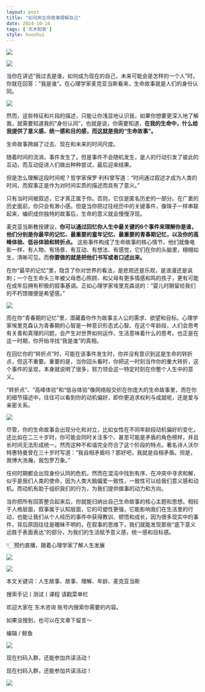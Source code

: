 ```yaml
---
layout: post
title: "如何用生命故事理解自己"
date: 2024-10-16
tags: ['东木和我']
style: huoshui
---
```


![](/assets/post_images/2024-10-16-17319182462200.9273865745186753.jpeg)

  



![](/assets/post_images/2024-10-16-17319182461380.33200760311499233.jpeg)

当你在讲述“我过去是谁，如何成为现在的自己，未来可能会是怎样的一个人”时，你就在回答：“我是谁”。在心理学家麦克亚当斯看来，生命故事就是人们的身份认同。

  

![](/assets/post_images/2024-10-16-17319182467410.7423764271069575.png)

然而，这些特征和片段的描述，只能让你浅显地认识我，如果你想要更深入地了解我，就需要知道我的“身份认同”，也就是说，你需要知道，**在我的生命中，什么给我提供了意义感、统一感和目的感，而这就是我的“生命故事”。**

  

生命故事跨越了过去、现在和未来的时间尺度。

  

随着时间的流淌，事件发生了。但是事件不会随机发生，是人的行动引发了彼此的互动，而互动促进人们做出种种尝试，最后迎来结果。

  

但是怎么理解这段时间呢？哲学家保罗·利科曾写道：“时间通过叙述才成为人类的时间，而叙事正是作为对时间实质的描述而具有了意义。”

  

只有当时间被叙述，它才真正属于你。否则，它仅是匿名历史的一部分。在广袤的历史面前，你只会有渺小感。但是当你把过往经历中的关键事件，像珠子一样串联起来，编织成你独特的故事后，生命的意义就会慢慢浮现。

  

麦克亚当斯教授建议，**你可以通过回忆你人生中最关键的6个事件来理解你是谁，他们分别是你最早的记忆、最重要的童年记忆、最重要的青春期记忆，以及你的高峰体验、低谷体验和转折点。**
这些事件构成了生命故事的核心情节，他们就像电影一样，有人物、有场景、有互动、有想法、有感觉，它们在你的头脑里，栩栩如生，清晰可见。而**你要做的就是把他们书写或者口述出来。**

  

在你“最早的记忆”里，隐含了你对世界的看法，是悲观还是乐观，是浪漫还是讽刺；一个在生命头三年被父母悉心照顾、和父母有更多情感和鸣的孩子，更有可能在成年后拥有积极的叙事基调。正如心理学家埃里克森说的：“婴儿时期留给我们的不朽馈赠便是希望感。”

  

![](/assets/post_images/2024-10-16-17319182462660.06593569241651354.jpeg)

而在你“青春期的记忆”里，潜藏着你作为故事主人公的需求、欲望和目标。心理学家埃里克森认为青春期的心智是一种意识形态式心智。在这个年龄段，人们会思考有关善和真理的问题，会产生对世界如何运作、生活意味着什么的思考。也正是在这一时期，你开始寻找“我是谁”的真相。

  

在回忆你的“转折点”时，可能在该事件发生时，你并没有意识到这是生命的转折点，但这不重要。重要的是，当你回头看时，你把这一时刻当作你的重大转折，这个事件的呈现，本身就说明了很多，努力领会这一特定时刻在你整个人生中的意义。

  

“转折点”、“高峰体验”和“低谷体验”像网络般交织在你庞大的生命故事里，而在你的细节描述中，往往可以看到你的动机偏好，即你更追求权利与成就呢，还是爱与亲密关系。

  

![](/assets/post_images/2024-10-16-17319182462980.4812325514284468.jpeg)

尽管，你的生命故事会出现分化和对立，比如女性在不同年龄段动机偏好的变化，还比如在二三十岁时，你可能会同时关注多个、甚至可能是矛盾的角色榜样，并且长时间无法形成统一。然而这种不和谐完全符合了这个阶段的特点。著名诗人沃尔特惠特曼曾在三十岁时写道：“我自相矛盾吗？那好吧，我就是自相矛盾。但是，我博大浩瀚，我包罗万象。”

  

任何时期都会出现身份认同的危机，然而在混沌中找到有序、在冲突中寻求和解，似乎是我们人类的使命，因为人类大脑偏爱一致性，一致性可以给我们意义感和动机。而动机有助于组织我们的行为，为我们提供做事的动力和方向。

  

当你把所有回答整合起来后，你就能归纳出自己生命故事的核心主题和思想。相较于人格层面，叙事属于认知层面，它的可塑性更强，它能影响我们在生活里的行动，也能让我们从个人经历的事件中获得教训、顿悟和成长，因为很多现实中的事件，背后原因往往是暧昧不明的，在叙事的思维下，我们就能发现那些”底下意义远胜于表面表达”的部分，为我们的生活赋予意义感，统一感和目标感。

  

👇🏻预约直播，跟着心理学家了解人生发展

  
![](/assets/post_images/2024-10-16-17319182460570.4102939801551504.png)

![](/assets/post_images/2024-10-16-17319182460610.791978671805456.png)

本文关键词：人生故事、故事、理解、年龄、麦克亚当斯  

搜索手记丨测试丨课程 请戳菜单栏

欢迎大家在 东木咨询 账号内搜索你需要的内容。

如果没搜到，也可以在文章下留言～

  

编辑 / 鲸鱼

![](/assets/post_images/2024-10-16-17319182460600.23807394193626208.webp)

现在扫码入群，还能参加共读活动！

现在扫码入群，还能参加共读活动！

  
![](/assets/post_images/2024-10-16-17319182469850.6038985697797856.png)